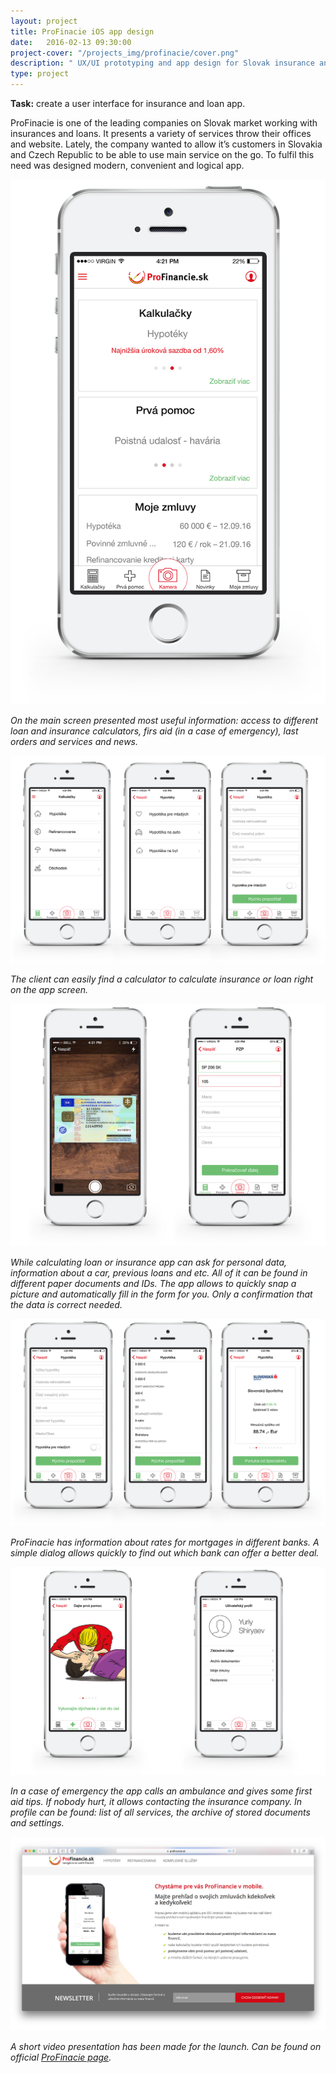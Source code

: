 ```yaml
---
layout: project
title: ProFinacie iOS app design
date:   2016-02-13 09:30:00
project-cover: "/projects_img/profinacie/cover.png"
description: " UX/UI prototyping and app design for Slovak insurance and loan company."
type: project
---
```


**Task:** create a user interface for insurance and loan app.<br>

ProFinacie is one of the leading companies on Slovak market working with insurances and loans. It presents a variety of services throw their offices and website. Lately, the company wanted to allow it’s customers in Slovakia and Czech Republic to be able to use main service on the go. To fulfil this need was designed modern, convenient and logical app.

<span class="p300">![welcome screen](/projects_img/profinacie/main.png)</span>

<span class="p-center">*On the main screen presented most useful information: access to different loan and insurance calculators, firs aid (in a case of emergency), last orders and services and news.*</span>

<span class="p700">![dialog insurance screen](/projects_img/profinacie/dialog.jpg)</span>

<span class="p-center">*The client can easily find a calculator to calculate insurance or loan right on the app screen.*</span>

<span class="p600">![camera dialog](/projects_img/profinacie/camera.jpg)</span>

<span class="p-center">*While calculating loan or insurance app can ask for personal data, information about a car, previous loans and etc. All of it can be found in different paper documents and IDs. The app allows to quickly snap a picture and automatically fill in the form for you. Only a confirmation that the data is correct needed.*</span>

<span class="p700">![dialog hypoteca screen](/projects_img/profinacie/dialog_mortgage.png)</span>

<span class="p-center">*ProFinacie has information about rates for mortgages in different banks. A simple dialog allows quickly to find out which bank can offer a better deal.*</span>

<span class="p700">![Medical emergency and profile](/projects_img/profinacie/med-profile.jpg)</span>

<span class="p-center">*In a case of emergency the app calls an ambulance and gives some first aid tips. If nobody hurt, it allows contacting the insurance company. In profile can be found: list of all services, the archive of stored documents and settings.*</span>


<span class="p700">![Video page](/projects_img/profinacie/pf-page.jpg)</span>

<span class="p-center">*A short video presentation has been made for the launch. Can be found on official [ProFinacie page](https://www.profinancie.sk).*</span>








